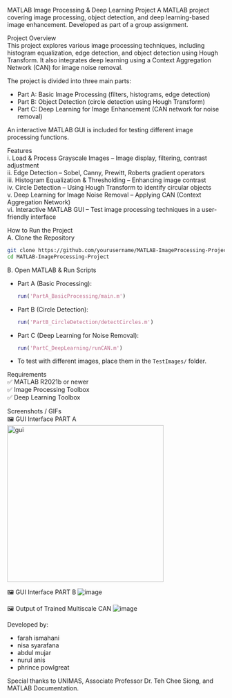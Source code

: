 MATLAB Image Processing & Deep Learning Project
A MATLAB project covering image processing, object detection, and deep learning-based image enhancement. Developed as part of a group assignment.

Project Overview  
This project explores various image processing techniques, including histogram equalization, edge detection, and object detection using Hough Transform. It also integrates deep learning using a Context Aggregation Network (CAN) for image noise removal.  

The project is divided into three main parts:  
- Part A: Basic Image Processing (filters, histograms, edge detection)  
- Part B: Object Detection (circle detection using Hough Transform)  
- Part C: Deep Learning for Image Enhancement (CAN network for noise removal)  

An interactive MATLAB GUI is included for testing different image processing functions.  

Features  
i.   Load & Process Grayscale Images – Image display, filtering, contrast adjustment  
ii.  Edge Detection – Sobel, Canny, Prewitt, Roberts gradient operators  
iii. Histogram Equalization & Thresholding – Enhancing image contrast  
iv.  Circle Detection – Using Hough Transform to identify circular objects  
v.   Deep Learning for Image Noise Removal – Applying CAN (Context Aggregation Network)  
vi.  Interactive MATLAB GUI – Test image processing techniques in a user-friendly interface  

How to Run the Project  
 A. Clone the Repository  
```sh
git clone https://github.com/yourusername/MATLAB-ImageProcessing-Project.git
cd MATLAB-ImageProcessing-Project
```
 B. Open MATLAB & Run Scripts  
- Part A (Basic Processing):  
  ```matlab
  run('PartA_BasicProcessing/main.m')
  ```
- Part B (Circle Detection):  
  ```matlab
  run('PartB_CircleDetection/detectCircles.m')
  ```
- Part C (Deep Learning for Noise Removal):  
  ```matlab
  run('PartC_DeepLearning/runCAN.m')
  ```
- To test with different images, place them in the `TestImages/` folder.  

Requirements  
✅ MATLAB R2021b or newer  
✅ Image Processing Toolbox  
✅ Deep Learning Toolbox  

Screenshots / GIFs  
🖼️ GUI Interface PART A <img width="362" alt="gui" src="https://github.com/user-attachments/assets/67110d04-cb60-44fd-8594-571685419a63" />

🖼️ GUI Interface PART B ![image](https://github.com/user-attachments/assets/345923dd-e8e7-4708-be03-1d18e074e07c)

🖼️ Output of Trained Multiscale CAN  ![image](https://github.com/user-attachments/assets/6047e325-e0a1-440c-8cc8-6ac44d44ef13)

Developed by:  
- farah ismahani
- nisa syarafana
- abdul mujar
- nurul anis
- phrince powlgreat

Special thanks to UNIMAS, Associate Professor Dr. Teh Chee Siong, and MATLAB Documentation.  

